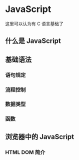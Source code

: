 # JavaScript

这里可以认为有 C 语言基础了

## 什么是 JavaScript


## 基础语法

### 语句规定


### 流程控制


### 数据类型


### 函数


## 浏览器中的 JavaScript

### HTML DOM 简介